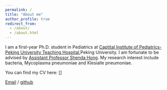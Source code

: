 ```yaml
---
permalink: /
title: "About me"
author_profile: true
redirect_from: 
  - /about/
  - /about.html
---
```


I am a first-year Ph.D. student in Pediatrics at [Captital Institute of Pediatrics-Peking University Teaching Hospital](
https://www.shouer.com.cn/zyb/index.html),Peking University. I am fortunate to be advised by [Assistant Professor Shenda Hong](https://hsd1503.github.io). My research interest include bacteria, Mycoplasma pneumoniae and Klesialle pneumoniae.

You can find my CV here: []

[Email](mailto:yujie5376@163.com) / [github](https://github.com/yujie7799)
